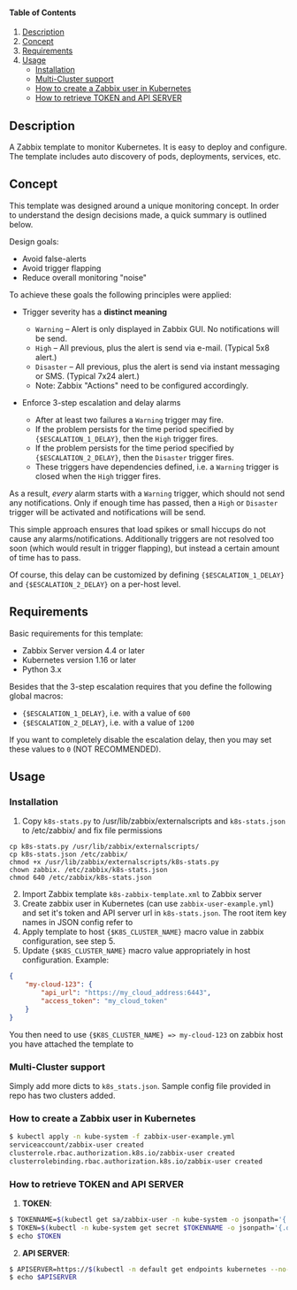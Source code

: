 #### Table of Contents

1. [Description](#description)
1. [Concept](#concept)
1. [Requirements](#requirements)
1. [Usage](#usage)
    - [Installation](#installation)
    - [Multi-Cluster support](#multi-cluster-support)
    - [How to create a Zabbix user in Kubernetes](#how-to-create-a-zabbix-user-in-kubernetes)
    - [How to retrieve TOKEN and API SERVER](#how-to-retrieve-token-and-api-server)

## Description
A Zabbix template to monitor Kubernetes. It is easy to deploy and configure. The template includes auto discovery of pods, deployments, services, etc.

## Concept

This template was designed around a unique monitoring concept. In order
to understand the design decisions made, a quick summary is outlined below.

Design goals:

* Avoid false-alerts
* Avoid trigger flapping
* Reduce overall monitoring "noise"

To achieve these goals the following principles were applied:

* Trigger severity has a **distinct meaning**
  * `Warning` – Alert is only displayed in Zabbix GUI. No notifications will be send.
  * `High` – All previous, plus the alert is send via e-mail. (Typical 5x8 alert.)
  * `Disaster` – All previous, plus the alert is send via instant messaging or SMS. (Typical 7x24 alert.)
  * Note: Zabbix "Actions" need to be configured accordingly.

* Enforce 3-step escalation and delay alarms
  * After at least two failures a `Warning` trigger may fire.
  * If the problem persists for the time period specified by `{$ESCALATION_1_DELAY}`, then the `High` trigger fires.
  * If the problem persists for the time period specified by `{$ESCALATION_2_DELAY}`, then the `Disaster` trigger fires.
  * These triggers have dependencies defined, i.e. a `Warning` trigger is closed when the `High` trigger fires.

As a result, *every* alarm starts with a `Warning` trigger, which should
not send any notifications. Only if enough time has passed, then a `High`
or `Disaster` trigger will be activated and notifications will be send.

This simple approach ensures that load spikes or small hiccups do not
cause any alarms/notifications. Additionally triggers are not resolved
too soon (which would result in trigger flapping), but instead a certain
amount of time has to pass.

Of course, this delay can be customized by defining `{$ESCALATION_1_DELAY}`
and `{$ESCALATION_2_DELAY}` on a per-host level.

## Requirements

Basic requirements for this template:

* Zabbix Server version 4.4 or later
* Kubernetes version 1.16 or later
* Python 3.x

Besides that the 3-step escalation requires that you define the following
global macros:

* `{$ESCALATION_1_DELAY}`, i.e. with a value of `600`
* `{$ESCALATION_2_DELAY}`, i.e. with a value of `1200`

If you want to completely disable the escalation delay, then you may
set these values to `0` (NOT RECOMMENDED).

## Usage

### Installation

1. Copy `k8s-stats.py` to /usr/lib/zabbix/externalscripts and `k8s-stats.json` to /etc/zabbix/ and fix file permissions
```
cp k8s-stats.py /usr/lib/zabbix/externalscripts/
cp k8s-stats.json /etc/zabbix/
chmod +x /usr/lib/zabbix/externalscripts/k8s-stats.py
chown zabbix. /etc/zabbix/k8s-stats.json
chmod 640 /etc/zabbix/k8s-stats.json
```
2. Import Zabbix template `k8s-zabbix-template.xml` to Zabbix server
3. Create zabbix user in Kubernetes (can use `zabbix-user-example.yml`) and set it's token and API server url in `k8s-stats.json`. The root item key names in JSON config refer to 
4. Apply template to host `{$K8S_CLUSTER_NAME}` macro value in zabbix configuration, see step 5.
5. Update `{$K8S_CLUSTER_NAME}` macro value appropriately in host configuration. Example:
```json
{
    "my-cloud-123": {
        "api_url": "https://my_cloud_address:6443",
        "access_token": "my_cloud_token"
    }
}
```
You then need to use `{$K8S_CLUSTER_NAME} => my-cloud-123` on zabbix host you have attached the template to

### Multi-Cluster support

Simply add more dicts to `k8s_stats.json`. Sample config file provided in repo has two clusters added.

### How to create a Zabbix user in Kubernetes

```bash
$ kubectl apply -n kube-system -f zabbix-user-example.yml 
serviceaccount/zabbix-user created
clusterrole.rbac.authorization.k8s.io/zabbix-user created
clusterrolebinding.rbac.authorization.k8s.io/zabbix-user created
```

### How to retrieve TOKEN and API SERVER

1. **TOKEN**:
```bash
$ TOKENNAME=$(kubectl get sa/zabbix-user -n kube-system -o jsonpath='{.secrets[0].name}')
$ TOKEN=$(kubectl -n kube-system get secret $TOKENNAME -o jsonpath='{.data.token}'| base64 --decode)
$ echo $TOKEN
```

2. **API SERVER**:
```bash
$ APISERVER=https://$(kubectl -n default get endpoints kubernetes --no-headers | awk '{ print $2 }')
$ echo $APISERVER
```
